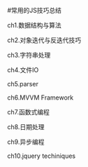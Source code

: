 #常用的JS技巧总结 

 ch1.数据结构与算法
 
 ch2.对象迭代与反迭代技巧
  
 ch3.字符串处理
 
 ch4.文件IO
 
 ch5.parser

 ch6.MVVM Framework
 
 ch7.函数式编程
 
 ch8.日期处理

 ch9.异步编程

 ch10.jquery techiniques
